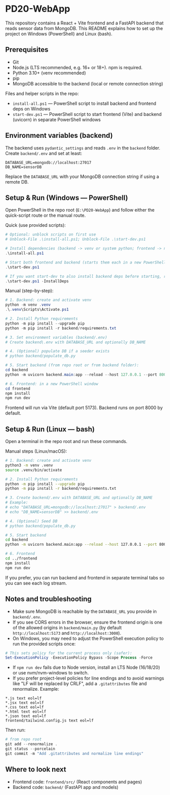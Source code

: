 # PD20-WebApp

This repository contains a React + Vite frontend and a FastAPI backend that reads sensor data from MongoDB. This README explains how to set up the project on Windows (PowerShell) and Linux (bash).

## Prerequisites

- Git
- Node.js (LTS recommended, e.g. 16+ or 18+). npm is required.
- Python 3.10+ (venv recommended)
- pip
- MongoDB accessible to the backend (local or remote connection string)

Files and helper scripts in the repo:
- `install-all.ps1` — PowerShell script to install backend and frontend deps on Windows
- `start-dev.ps1` — PowerShell script to start frontend (Vite) and backend (uvicorn) in separate PowerShell windows

## Environment variables (backend)

The backend uses `pydantic_settings` and reads `.env` in the `backend` folder. Create `backend/.env` and set at least:

```
DATABASE_URL=mongodb://localhost:27017
DB_NAME=sensorDB
```

Replace the `DATABASE_URL` with your MongoDB connection string if using a remote DB.

## Setup & Run (Windows — PowerShell)

Open PowerShell in the repo root (`E:\PD20-WebApp`) and follow either the quick-script route or the manual route.

Quick (use provided scripts):

```powershell
# Optional: unblock scripts on first use
# Unblock-File .\install-all.ps1; Unblock-File .\start-dev.ps1

# Install dependencies (backend -> venv or system python; frontend -> npm)
.\install-all.ps1

# Start both frontend and backend (starts them each in a new PowerShell window)
.\start-dev.ps1

# If you want start-dev to also install backend deps before starting, run:
.\start-dev.ps1 -InstallDeps
```

Manual (step-by-step):

```powershell
# 1. Backend: create and activate venv
python -m venv .venv
.\.venv\Scripts\Activate.ps1

# 2. Install Python requirements
python -m pip install --upgrade pip
python -m pip install -r backend/requirements.txt

# 3. Set environment variables (backend/.env)
# Create backend\.env with DATABASE_URL and optionally DB_NAME

# 4. (Optional) populate DB if a seeder exists
# python backend/populate_db.py

# 5. Start backend (from repo root or from backend folder):
cd backend
python -m uvicorn backend.main:app --reload --host 127.0.0.1 --port 8000

# 6. Frontend: in a new PowerShell window
cd frontend
npm install
npm run dev
```

Frontend will run via Vite (default port 5173). Backend runs on port 8000 by default.

## Setup & Run (Linux — bash)

Open a terminal in the repo root and run these commands.

Manual steps (Linux/macOS):

```bash
# 1. Backend: create and activate venv
python3 -m venv .venv
source .venv/bin/activate

# 2. Install Python requirements
python -m pip install --upgrade pip
python -m pip install -r backend/requirements.txt

# 3. Create backend/.env with DATABASE_URL and optionally DB_NAME
# Example:
# echo "DATABASE_URL=mongodb://localhost:27017" > backend/.env
# echo "DB_NAME=sensorDB" >> backend/.env

# 4. (Optional) Seed DB
# python backend/populate_db.py

# 5. Start backend
cd backend
python -m uvicorn backend.main:app --reload --host 127.0.0.1 --port 8000 &

# 6. Frontend
cd ../frontend
npm install
npm run dev
```

If you prefer, you can run backend and frontend in separate terminal tabs so you can see each log stream.

## Notes and troubleshooting

- Make sure MongoDB is reachable by the `DATABASE_URL` you provide in `backend/.env`.
- If you see CORS errors in the browser, ensure the frontend origin is one of the allowed origins in `backend/main.py` (by default `http://localhost:5173` and `http://localhost:3000`).
- On Windows, you may need to adjust the PowerShell execution policy to run the provided scripts once:

```powershell
# This sets policy for the current process only (safer):
Set-ExecutionPolicy -ExecutionPolicy Bypass -Scope Process -Force
```

- If `npm run dev` fails due to Node version, install an LTS Node (16/18/20) or use nvm/nvm-windows to switch.
- If you prefer project-level policies for line endings and to avoid warnings like "LF will be replaced by CRLF", add a `.gitattributes` file and renormalize. Example:

```
*.js text eol=lf
*.jsx text eol=lf
*.css text eol=lf
*.html text eol=lf
*.json text eol=lf
frontend/tailwind.config.js text eol=lf
```

Then run:

```powershell
# from repo root
git add --renormalize .
git status --porcelain
git commit -m "Add .gitattributes and normalize line endings"
```

## Where to look next

- Frontend code: `frontend/src/` (React components and pages)
- Backend code: `backend/` (FastAPI app and models)
